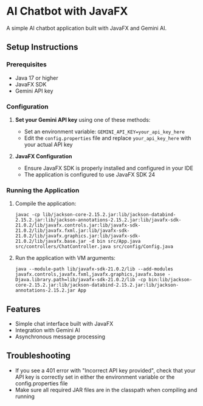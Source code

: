 # AI Chatbot with JavaFX

A simple AI chatbot application built with JavaFX and Gemini AI.

## Setup Instructions

### Prerequisites
- Java 17 or higher
- JavaFX SDK
- Gemini API key

### Configuration

1. **Set your Gemini API key** using one of these methods:
   - Set an environment variable: `GEMINI_API_KEY=your_api_key_here`
   - Edit the `config.properties` file and replace `your_api_key_here` with your actual API key

2. **JavaFX Configuration**
   - Ensure JavaFX SDK is properly installed and configured in your IDE
   - The application is configured to use JavaFX SDK 24

### Running the Application

1. Compile the application:
   ```
   javac -cp lib/jackson-core-2.15.2.jar:lib/jackson-databind-2.15.2.jar:lib/jackson-annotations-2.15.2.jar:lib/javafx-sdk-21.0.2/lib/javafx.controls.jar:lib/javafx-sdk-21.0.2/lib/javafx.fxml.jar:lib/javafx-sdk-21.0.2/lib/javafx.graphics.jar:lib/javafx-sdk-21.0.2/lib/javafx.base.jar -d bin src/App.java src/controllers/ChatController.java src/config/Config.java
   ```

2. Run the application with VM arguments:
   ```
   java --module-path lib/javafx-sdk-21.0.2/lib --add-modules javafx.controls,javafx.fxml,javafx.graphics,javafx.base -Djava.library.path=lib/javafx-sdk-21.0.2/lib -cp bin:lib/jackson-core-2.15.2.jar:lib/jackson-databind-2.15.2.jar:lib/jackson-annotations-2.15.2.jar App
   ```

## Features

- Simple chat interface built with JavaFX
- Integration with Gemini AI
- Asynchronous message processing

## Troubleshooting

- If you see a 401 error with "Incorrect API key provided", check that your API key is correctly set in either the environment variable or the config.properties file
- Make sure all required JAR files are in the classpath when compiling and running
